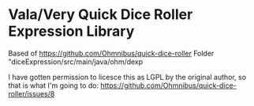 # Vala/Very Quick Dice Roller Expression Library

Based of https://github.com/Ohmnibus/quick-dice-roller 
Folder "diceExpression/src/main/java/ohm/dexp

I have gotten permission to licesce this as LGPL by the original author, so that
is what I'm going to do:
https://github.com/Ohmnibus/quick-dice-roller/issues/8


